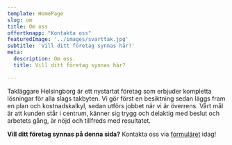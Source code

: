 ```yaml
---
template: HomePage
slug: om
title: Om oss
offertknapp: "Kontakta oss"
featuredImage: '../images/svarttak.jpg'
subtitle: 'Vill ditt företag synnas här?'
meta:
  description: Om oss.
  title: Vill ditt företag synnas här?

---
```


Takläggare Helsingborg är ett nystartat företag som erbjuder kompletta lösningar för alla slags takbyten. Vi gör först en besiktning sedan läggs fram en plan och kostnadskalkyl, sedan utförs jobbet när vi är överrens.
Vårt mål är att kunden står i centrum, känner sig trygg och delaktig med beslut och arbetets gång, är nöjd och tillfreds med resultatet. 

**Vill ditt företag synnas på denna sida?** Kontakta oss via [formuläret](/besiktning) idag!
